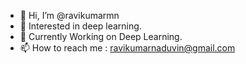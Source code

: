 - 👋 Hi, I’m @ravikumarmn
- 👀 Interested in deep learning.
- 🌱 Currently Working on  Deep Learning.
- 📫 How to reach me : ravikumarnaduvin@gmail.com

<!---
ravikumarmn/ravikumarmn is a ✨ special ✨ repository because its `README.md` (this file) appears on your GitHub profile.
You can click the Preview link to take a look at your changes.
--->
